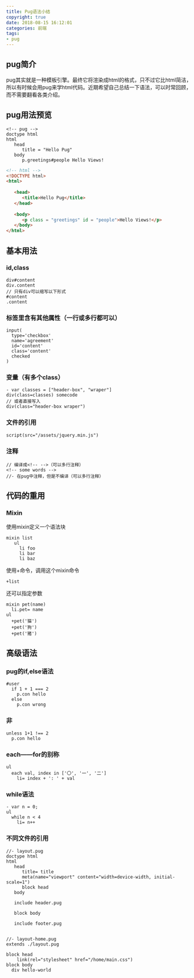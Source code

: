 ```yaml
---
title: Pug语法小结
copyright: true
date: 2018-08-15 16:12:01
categories: 前端
tags:
- pug
---
```


## pug简介
pug其实就是一种模板引擎。最终它将渲染成html的格式，只不过它比html简洁，所以有时候会用pug来学html代码。近期希望自己总结一下语法，可以时常回顾，而不需要翻看各类介绍。
## pug用法预览
``` pug
<!-- pug -->
doctype html
html
   head
      title = "Hello Pug"
   body
      p.greetings#people Hello Views!
```
``` html
<!-- html -->
<!DOCTYPE html>
<html>
    
   <head>
      <title>Hello Pug</title>
   </head>
    
   <body>
      <p class = "greetings" id = "people">Hello Views!</p>
   </body>
</html>
```
## 基本用法
### id,class
``` pug
div#content
div.content
// 只有div可以缩写以下形式
#content
.content
```
### 标签里含有其他属性（一行或多行都可以）
``` pug
input(
  type='checkbox'
  name='agreement'
  id='content'
  class='content'
  checked
)
```
### 变量（有多个class）
``` pug
- var classes = ["header-box", "wraper"]
div(class=classes) somecode
// 或者直接写入
div(class="header-box wraper")
```
### 文件的引用
``` pug
script(src="/assets/jquery.min.js")
```
### 注释
``` pug
// 编译成<!-- -->（可以多行注释）
<!-- some words -->
//- 在pug中注释，但是不编译（可以多行注释）
```
## 代码的重用
### Mixin
使用mixin定义一个语法块
``` pug
mixin list
   ul
     li foo
     li bar
     li baz
```
使用+命令，调用这个mixin命令
``` pug
+list
```
还可以指定参数
``` pug
mixin pet(name)
  li.pet= name
ul
  +pet('猫')
  +pet('狗')
  +pet('猪')
```
## 高级语法
### pug的if,else语法
``` pug
#user
  if 1 + 1 === 2
    p.con hello
  else
    p.con wrong
```
### 非
``` pug
unless 1+1 !== 2
  p.con hello
```
### each——for的别称
``` pug
ul
  each val, index in ['〇', '一', '二']
    li= index + ': ' + val
```
### while语法
``` pug
- var n = 0;
ul
  while n < 4
    li= n++
```
### 不同文件的引用
``` pug
//- layout.pug
doctype html
html
   head
      title= title
      meta(name="viewport" content="width=device-width, initial-scale=1")
      block head
   body

   include header.pug

   block body

   include footer.pug
   
```
``` pug
//- layout-home.pug
extends ./layout.pug

block head
    link(rel="stylesheet" href="/home/main.css")
block body
  div hello-world
```